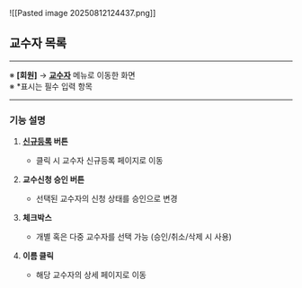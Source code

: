 ![[Pasted image 20250812124437.png]]

## 교수자 목록
---

※ **[회원]** → **[교수자](교수자-신규등록.md)** 메뉴로 이동한 화면  
※ *표시는 필수 입력 항목

---

### 기능 설명

1. **[신규등록](교수자-신규등록.md) 버튼**
    
    - 클릭 시 교수자 신규등록 페이지로 이동
        
2. **교수신청 승인 버튼**
    
    - 선택된 교수자의 신청 상태를 승인으로 변경
        
3. **체크박스**
    
    - 개별 혹은 다중 교수자를 선택 가능 (승인/취소/삭제 시 사용)
        
4. **이름 클릭**
    
    - 해당 교수자의 상세 페이지로 이동